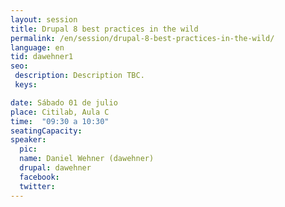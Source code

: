 ```yaml
---
layout: session
title: Drupal 8 best practices in the wild
permalink: /en/session/drupal-8-best-practices-in-the-wild/
language: en
tid: dawehner1
seo:
 description: Description TBC.
 keys:

date: Sábado 01 de julio
place: Citilab, Aula C
time:  "09:30 a 10:30"
seatingCapacity:
speaker:
  pic:
  name: Daniel Wehner (dawehner)
  drupal: dawehner
  facebook:
  twitter:
---
```

